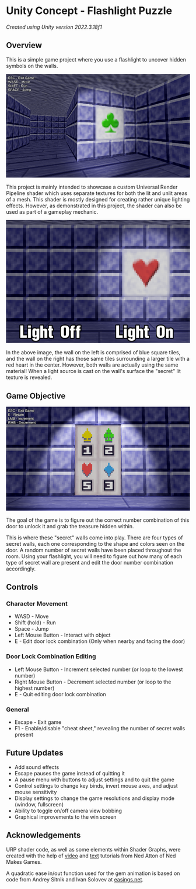 # Unity Concept - Flashlight Puzzle

*Created using Unity version 2022.3.18f1*

## Overview

This is a simple game project where you use a flashlight to uncover hidden symbols on the walls.

<img src="readme-images/screenshot-clubs.png" />

This project is mainly intended to showcase a custom Universal Render Pipeline shader which uses separate textures for both the lit and unlit areas of a mesh. This shader is mostly designed for creating rather unique lighting effects. However, as demonstrated in this project, the shader can also be used as part of a gameplay mechanic.

<img src="readme-images/lightoff-vs-lighton.png" />

In the above image, the wall on the left is comprised of blue square tiles, and the wall on the right has those same tiles surrounding a larger tile with a red heart in the center. However, both walls are actually using the same material! When a light source is cast on the wall's surface the "secret" lit texture is revealed. 

## Game Objective

<img src="readme-images/screenshot-door.png" />

The goal of the game is to figure out the correct number combination of this door to unlock it and grab the treasure hidden within.

This is where these "secret" walls come into play. There are four types of secret walls, each one corresponding to the shape and colors seen on the door. A random number of secret walls have been placed throughout the room. Using your flashlight, you will need to figure out how many of each type of secret wall are present and edit the door number combination accordingly.

## Controls

### Character Movement
* WASD - Move
* Shift (hold) - Run
* Space - Jump
* Left Mouse Button - Interact with object
* E - Edit door lock combination (Only when nearby and facing the door) 

### Door Lock Combination Editing
* Left Mouse Button - Increment selected number (or loop to the lowest number)
* Right Mouse Button - Decrement selected number (or loop to the highest number)
* E - Quit editing door lock combination

### General
* Escape - Exit game
* F1 - Enable/disable "cheat sheet," revealing the number of secret walls present

## Future Updates
* Add sound effects
* Escape pauses the game instead of quitting it
* A pause menu with buttons to adjust settings and to quit the game
* Control settings to change key binds, invert mouse axes, and adjust mouse sensitivity
* Display settings to change the game resolutions and display mode (window, fullscreen)
* Ability to toggle on/off camera view bobbing
* Graphical improvements to the win screen

## Acknowledgements
URP shader code, as well as some elements within Shader Graphs, were created with the help of [video](https://www.youtube.com/@NedMakesGames) and [text](https://nedmakesgames.medium.com/) tutorials from Ned Atton of Ned Makes Games.

A quadratic ease in/out function used for the gem animation is based on code from Andrey Sitnik and Ivan Solovev at [easings.net](https://easings.net/#easeInOutQuad).
